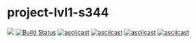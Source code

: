 # project-lvl1-s344
<a href="https://codeclimate.com/github/MolchanovVadim/project-lvl1-s344/maintainability"><img src="https://api.codeclimate.com/v1/badges/ccb9f294c0196e90caca/maintainability" /></a>
[![Build Status](https://travis-ci.com/MolchanovVadim/project-lvl1-s344.svg?branch=master)](https://travis-ci.com/MolchanovVadim/project-lvl1-s344)
[![asciicast](https://asciinema.org/a/U908PaF3ko6nU2HZn0BcPoh44.png)](https://asciinema.org/a/U908PaF3ko6nU2HZn0BcPoh44)
[![asciicast](https://asciinema.org/a/UN1xqVIxVTeaSKD3KihrZ9fli.png)](https://asciinema.org/a/UN1xqVIxVTeaSKD3KihrZ9fli)
[![asciicast](https://asciinema.org/a/3wQAY09S32GtHJX4bfMXVBxF5.png)](https://asciinema.org/a/3wQAY09S32GtHJX4bfMXVBxF5)
[![asciicast](https://asciinema.org/a/pDnfMGTdpoBvvPA3od9esb8lP.png)](https://asciinema.org/a/pDnfMGTdpoBvvPA3od9esb8lP)